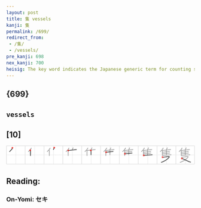 ```yaml
---
layout: post
title: 隻 vessels
kanji: 隻
permalink: /699/
redirect_from:
 - /隻/
 - /vessels/
pre_kanji: 698
nex_kanji: 700
heisig: The key word indicates the Japanese generic term for counting ships. Its elements: <i>turkey</i> . . . <i>crotch</i>.
---
```


## {699}

## `vessels`

## [10]

<div class="stroke"><img src="../images/E99ABB.png" /></div>

## Reading:

### On-Yomi: セキ

